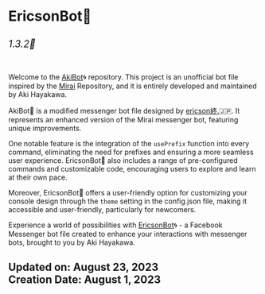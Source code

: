 <h1>EricsonBot🤖<sub><sub><h6>1.3.2🚀</h6></sub></sub></h1>

Welcome to the [AkiBot](https://replit.com/@ericsonpascua/EricsonBot)🌀 repository. This project is an unofficial bot file inspired by the [Mirai](https://github.com/m1raibot/miraiv2) Repository, and it is entirely developed and maintained by Aki Hayakawa.

AkiBot🤖 is a modified messenger bot file designed by [ericson終.](https://replit.com/@ericsonpascua)🇯🇵. It represents an enhanced version of the Mirai messenger bot, featuring unique improvements.

One notable feature is the integration of the `usePrefix` function into every command, eliminating the need for prefixes and ensuring a more seamless user experience. EricsonBot🤖 also includes a range of pre-configured commands and customizable code, encouraging users to explore and learn at their own pace.

Moreover, EricsonBot🤖 offers a user-friendly option for customizing your console design through the `theme` setting in the config.json file, making it accessible and user-friendly, particularly for newcomers.

Experience a world of possibilities with [EricsonBot](https://replit.com/@ericsonpascua/EricsonBot)🌀 - a Facebook Messenger bot file created to enhance your interactions with messenger bots, brought to you by Aki Hayakawa.
<br>
<h2>Updated on: August 23, 2023<br>Creation Date: August 1, 2023</h2>

